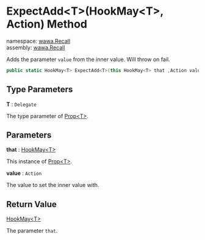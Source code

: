 # ExpectAdd\<T\>\(HookMay\<T\>, Action\) Method

namespace: [wawa\.Recall](../../wawa.Recall.md)<br />
assembly: [wawa\.Recall](../../../wawa.Recall.md)

Adds the parameter `value` from the inner value\. Will throw on fail\.

```csharp
public static HookMay<T> ExpectAdd<T>(this HookMay<T> that ,Action value);
```

## Type Parameters

__T__ : `Delegate`

The type parameter of [Prop\<T\>](../../../wawa.Recall/wawa.Recall/Prop\`1.md)\.

## Parameters

__that__ : [HookMay\<T\>](../../../wawa.Recall/wawa.Recall/HookMay\`1.md)

This instance of [Prop\<T\>](../../../wawa.Recall/wawa.Recall/Prop\`1.md)\.

__value__ : `Action`

The value to set the inner value with\.

## Return Value

[HookMay\<T\>](../../../wawa.Recall/wawa.Recall/HookMay\`1.md)

The parameter `that`\.

